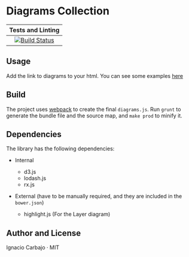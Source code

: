 # Diagrams Collection

| Tests and Linting |
|:---:|
| [![Build Status](https://travis-ci.org/igncp/diagrams-collections.svg?branch=master)](https://travis-ci.org/igncp/diagrams-collections) |

## Usage

Add the link to diagrams to your html. You can see some examples [here](http://igncp-sketchbook.herokuapp.com)
 
## Build

The project uses [webpack](https://webpack.github.io/) to create the final `diagrams.js`. Run `grunt` to generate the bundle file and the source map, and `make prod` to minify it.

## Dependencies

The library has the following dependencies:
- Internal
  - d3.js
  - lodash.js
  - rx.js

- External (have to be manually required, and they are included in the `bower.json`)
  - highlight.js (For the Layer diagram)

## Author and License

Ignacio Carbajo · MIT
